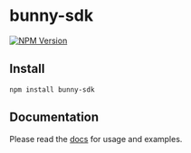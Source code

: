 # bunny-sdk

[![NPM Version](https://img.shields.io/npm/v/bunny-sdk?color=blue)](https://www.npmjs.com/package/bunny-sdk)

## Install

```shell
npm install bunny-sdk
```

## Documentation

Please read the [docs](https://bunny-launcher.com/bunny-sdk/languages/typescript) for usage and examples.
